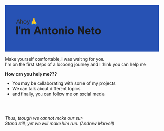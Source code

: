 
<img src="https://github.com/KingofTime/Kingoftime/blob/398072254875290a4a97cbc71fd82447fea1a2df/header.png">
<p>
  Make yourself comfortable, i was waiting for you.<br>
  I'm on the first steps of a loooong journey and I think you can help me <br>
</p>

__How can you help me???__

- You may be collaborating with some of my projects
- We can talk about different topics
- and finally, you can follow me on social media



<br>
<br>


_Thus, though we cannot make our sun<br>
Stand still, yet we will make him run. (Andrew Marvell)_
